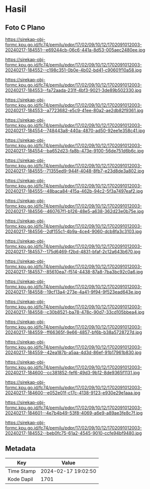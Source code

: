 # Hasil

## Foto C Plano

https://sirekap-obj-formc.kpu.go.id/fc74/pemilu/pdpr/17/02/09/10/12/1702091012003-20240217-184551--e69244cb-06c6-441a-8d53-005aec2480ee.jpg

https://sirekap-obj-formc.kpu.go.id/fc74/pemilu/pdpr/17/02/09/10/12/1702091012003-20240217-184552--c198c351-0b0e-4b02-bd41-c90601f10a58.jpg

https://sirekap-obj-formc.kpu.go.id/fc74/pemilu/pdpr/17/02/09/10/12/1702091012003-20240217-184553--fa72aada-231f-4bf3-9021-3de89b502330.jpg

https://sirekap-obj-formc.kpu.go.id/fc74/pemilu/pdpr/17/02/09/10/12/1702091012003-20240217-184553--a7723682-e5c9-41ee-80a2-ae2db82f9361.jpg

https://sirekap-obj-formc.kpu.go.id/fc74/pemilu/pdpr/17/02/09/10/12/1702091012003-20240217-184554--748443a8-440a-4870-ad50-92ee1e358c41.jpg

https://sirekap-obj-formc.kpu.go.id/fc74/pemilu/pdpr/17/02/09/10/12/1702091012003-20240217-184554--ba652d23-fa8b-473e-9100-56de751d6b6c.jpg

https://sirekap-obj-formc.kpu.go.id/fc74/pemilu/pdpr/17/02/09/10/12/1702091012003-20240217-184555--71355ed9-944f-4048-8fb7-e23d8de3a802.jpg

https://sirekap-obj-formc.kpu.go.id/fc74/pemilu/pdpr/17/02/09/10/12/1702091012003-20240217-184555--48baca84-415a-462b-94c2-5f3a7497eaf2.jpg

https://sirekap-obj-formc.kpu.go.id/fc74/pemilu/pdpr/17/02/09/10/12/1702091012003-20240217-184556--460767f1-b126-48e5-a638-362d23e0b75e.jpg

https://sirekap-obj-formc.kpu.go.id/fc74/pemilu/pdpr/17/02/09/10/12/1702091012003-20240217-184556--2df155c1-4b9a-4ce4-9060-dcb8fa3c3103.jpg

https://sirekap-obj-formc.kpu.go.id/fc74/pemilu/pdpr/17/02/09/10/12/1702091012003-20240217-184557--175d6469-f2bd-4831-bfaf-2c12a643b670.jpg

https://sirekap-obj-formc.kpu.go.id/fc74/pemilu/pdpr/17/02/09/10/12/1702091012003-20240217-184557--85610ea7-f514-4438-87a8-7ba3bc92c0a6.jpg

https://sirekap-obj-formc.kpu.go.id/fc74/pemilu/pdpr/17/02/09/10/12/1702091012003-20240217-184558--19cf13a4-273e-4a41-9f94-9f523ead643e.jpg

https://sirekap-obj-formc.kpu.go.id/fc74/pemilu/pdpr/17/02/09/10/12/1702091012003-20240217-184558--c30b8521-ba78-478c-90d7-33cd105bbea4.jpg

https://sirekap-obj-formc.kpu.go.id/fc74/pemilu/pdpr/17/02/09/10/12/1702091012003-20240217-184559--ff66365f-9e66-4857-bf6b-b38a5728727d.jpg

https://sirekap-obj-formc.kpu.go.id/fc74/pemilu/pdpr/17/02/09/10/12/1702091012003-20240217-184559--42ea187b-a5aa-4d3d-86ef-91b17961b830.jpg

https://sirekap-obj-formc.kpu.go.id/fc74/pemilu/pdpr/17/02/09/10/12/1702091012003-20240217-184600--cc381852-fef6-49d3-9b12-8de9365f1131.jpg

https://sirekap-obj-formc.kpu.go.id/fc74/pemilu/pdpr/17/02/09/10/12/1702091012003-20240217-184600--e052e01f-c17c-4138-9123-e930e29e1aaa.jpg

https://sirekap-obj-formc.kpu.go.id/fc74/pemilu/pdpr/17/02/09/10/12/1702091012003-20240217-184601--4e7b4b49-53f8-4069-a6e9-a89ae3fe8c7f.jpg

https://sirekap-obj-formc.kpu.go.id/fc74/pemilu/pdpr/17/02/09/10/12/1702091012003-20240217-184552--beb0fc75-61a2-4545-9010-ccfe94bf9480.jpg


## Metadata

| Key        | Value               |
| ---------- | ------------------- |
| Time Stamp | 2024-02-17 19:02:50 |
| Kode Dapil | 1701                |



